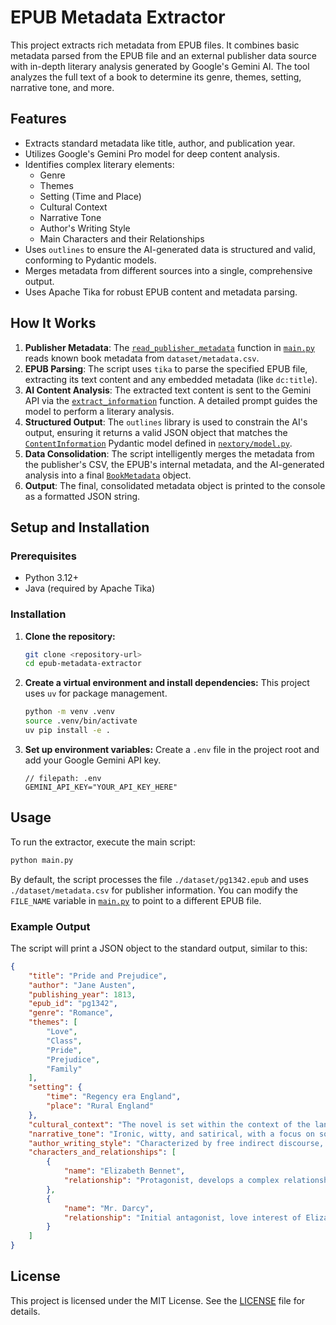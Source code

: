 # EPUB Metadata Extractor

This project extracts rich metadata from EPUB files. It combines basic metadata parsed from the EPUB file and an external publisher data source with in-depth literary analysis generated by Google's Gemini AI. The tool analyzes the full text of a book to determine its genre, themes, setting, narrative tone, and more.

## Features

- Extracts standard metadata like title, author, and publication year.
- Utilizes Google's Gemini Pro model for deep content analysis.
- Identifies complex literary elements:
    - Genre
    - Themes
    - Setting (Time and Place)
    - Cultural Context
    - Narrative Tone
    - Author's Writing Style
    - Main Characters and their Relationships
- Uses `outlines` to ensure the AI-generated data is structured and valid, conforming to Pydantic models.
- Merges metadata from different sources into a single, comprehensive output.
- Uses Apache Tika for robust EPUB content and metadata parsing.

## How It Works

1.  **Publisher Metadata**: The [`read_publisher_metadata`](main.py) function in [`main.py`](main.py) reads known book metadata from `dataset/metadata.csv`.
2.  **EPUB Parsing**: The script uses `tika` to parse the specified EPUB file, extracting its text content and any embedded metadata (like `dc:title`).
3.  **AI Content Analysis**: The extracted text content is sent to the Gemini API via the [`extract_information`](main.py) function. A detailed prompt guides the model to perform a literary analysis.
4.  **Structured Output**: The `outlines` library is used to constrain the AI's output, ensuring it returns a valid JSON object that matches the [`ContentInformation`](nextory/model.py) Pydantic model defined in [`nextory/model.py`](nextory/model.py).
5.  **Data Consolidation**: The script intelligently merges the metadata from the publisher's CSV, the EPUB's internal metadata, and the AI-generated analysis into a final [`BookMetadata`](nextory/model.py) object.
6.  **Output**: The final, consolidated metadata object is printed to the console as a formatted JSON string.

## Setup and Installation

### Prerequisites

- Python 3.12+
- Java (required by Apache Tika)

### Installation

1.  **Clone the repository:**
    ```sh
    git clone <repository-url>
    cd epub-metadata-extractor
    ```

2.  **Create a virtual environment and install dependencies:**
    This project uses `uv` for package management.
    ```sh
    python -m venv .venv
    source .venv/bin/activate
    uv pip install -e .
    ```

3.  **Set up environment variables:**
    Create a `.env` file in the project root and add your Google Gemini API key.
    ````
    // filepath: .env
    GEMINI_API_KEY="YOUR_API_KEY_HERE"
    ````

## Usage

To run the extractor, execute the main script:

```sh
python main.py
```

By default, the script processes the file `./dataset/pg1342.epub` and uses `./dataset/metadata.csv` for publisher information. You can modify the `FILE_NAME` variable in [`main.py`](main.py) to point to a different EPUB file.

### Example Output

The script will print a JSON object to the standard output, similar to this:

```json
{
    "title": "Pride and Prejudice",
    "author": "Jane Austen",
    "publishing_year": 1813,
    "epub_id": "pg1342",
    "genre": "Romance",
    "themes": [
        "Love",
        "Class",
        "Pride",
        "Prejudice",
        "Family"
    ],
    "setting": {
        "time": "Regency era England",
        "place": "Rural England"
    },
    "cultural_context": "The novel is set within the context of the landed gentry in early 19th-century England, where social standing and wealth were paramount.",
    "narrative_tone": "Ironic, witty, and satirical, with a focus on social commentary.",
    "author_writing_style": "Characterized by free indirect discourse, irony, and detailed social observation.",
    "characters_and_relationships": [
        {
            "name": "Elizabeth Bennet",
            "relationship": "Protagonist, develops a complex relationship with Mr. Darcy."
        },
        {
            "name": "Mr. Darcy",
            "relationship": "Initial antagonist, love interest of Elizabeth Bennet."
        }
    ]
}
```

## License

This project is licensed under the MIT License. See the [LICENSE](LICENSE) file for details.
